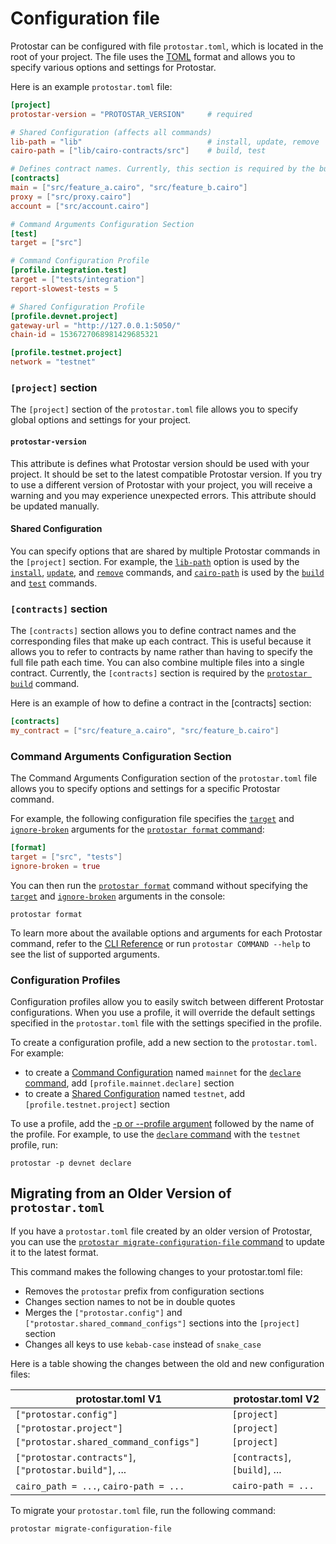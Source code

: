 # Configuration file
Protostar can be configured with file `protostar.toml`, which is located in the root of your project. The file uses the [TOML](https://toml.io/en/) format and allows you to specify various options and settings for Protostar.

Here is an example `protostar.toml` file:


```toml title="protostar.toml example"
[project]
protostar-version = "PROTOSTAR_VERSION"     # required

# Shared Configuration (affects all commands)
lib-path = "lib"                            # install, update, remove
cairo-path = ["lib/cairo-contracts/src"]    # build, test

# Defines contract names. Currently, this section is required by the build command.
[contracts]
main = ["src/feature_a.cairo", "src/feature_b.cairo"]   
proxy = ["src/proxy.cairo"]
account = ["src/account.cairo"]

# Command Arguments Configuration Section
[test]
target = ["src"]

# Command Configuration Profile
[profile.integration.test]
target = ["tests/integration"]
report-slowest-tests = 5

# Shared Configuration Profile
[profile.devnet.project]
gateway-url = "http://127.0.0.1:5050/"
chain-id = 1536727068981429685321

[profile.testnet.project]
network = "testnet"
```


### `[project]` section
The `[project]` section of the `protostar.toml` file allows you to specify global options and settings for your project.
#### `protostar-version`
This attribute is defines what Protostar version should be used with your project.
It should be set to the latest compatible Protostar version.
If you try to use a different version of Protostar with your project, you will receive a warning and you may experience unexpected errors.
This attribute should be updated manually.

#### Shared Configuration
You can specify options that are shared by multiple Protostar commands in the `[project]` section.
For example, the [`lib-path`](/docs/cli-reference#--lib-path-path) option is used by the [`install`](/docs/cli-reference#install), [`update`](/docs/cli-reference#update), and [`remove`](/docs/cli-reference#remove) commands, and [`cairo-path`](/docs/cli-reference#--cairo-path-path) is used by the [`build`](/docs/cli-reference#build) and [`test`](/docs/cli-reference#test) commands.

### `[contracts]` section
The `[contracts]` section allows you to define contract names and the corresponding files that make up each contract.
This is useful because it allows you to refer to contracts by name rather than having to specify the full file path each time.
You can also combine multiple files into a single contract.
Currently, the `[contracts]` section is required by the [`protostar build`](/docs/cli-reference#build) command.

Here is an example of how to define a contract in the [contracts] section:

```toml
[contracts]
my_contract = ["src/feature_a.cairo", "src/feature_b.cairo"]   
```

### Command Arguments Configuration Section
The Command Arguments Configuration section of the `protostar.toml` file allows you to specify options and settings for a specific Protostar command.

For example, the following configuration file specifies the [`target`](/docs/cli-reference#target-string) and [`ignore-broken`](/docs/cli-reference#--ignore-broken) arguments for the [`protostar format` command](/docs/cli-reference#format):

```toml title="Configuration File"
[format]
target = ["src", "tests"]
ignore-broken = true
```

You can then run the [`protostar format`](/docs/cli-reference#format) command without specifying the [`target`](/docs/cli-reference#target-string) and [`ignore-broken`](/docs/cli-reference#--ignore-broken) arguments in the console:

```console title="CLI"
protostar format
```

To learn more about the available options and arguments for each Protostar command, refer to the [CLI Reference](/docs/cli-reference) or run `protostar COMMAND --help` to see the list of supported arguments.

### Configuration Profiles
Configuration profiles allow you to easily switch between different Protostar configurations. 
When you use a profile, it will override the default settings specified in the `protostar.toml` file with the settings specified in the profile.

To create a configuration profile, add a new section to the `protostar.toml`. For example:
- to create a [Command Configuration](#command) named `mainnet` for the [`declare` command](/docs/cli-reference#declare), add `[profile.mainnet.declare]` section
- to create a [Shared Configuration](#shared-configuration) named `testnet`, add `[profile.testnet.project]` section

To use a profile, add the [-p or --profile argument](/docs/cli-reference#-p---profile-string) followed by the name of the profile.
For example, to use the [`declare` command](/docs/cli-reference#declare) with the `testnet` profile, run:
```console
protostar -p devnet declare
```


## Migrating from an Older Version of `protostar.toml`
If you have a `protostar.toml` file created by an older version of Protostar, you can use the [`protostar migrate-configuration-file` command](/docs/cli-reference#migrate-configuration-file) to update it to the latest format.

This command makes the following changes to your protostar.toml file:

- Removes the `protostar` prefix from configuration sections
- Changes section names to not be in double quotes
- Merges the `["protostar.config"]` and `["protostar.shared_command_configs"]` sections into the `[project]` section
- Changes all keys to use `kebab-case` instead of `snake_case`

Here is a table showing the changes between the old and new configuration files:

| protostar.toml V1                                     | protostar.toml V2             |
| ----------------------------------------------------- | ----------------------------- |
| `["protostar.config"]`                                | `[project]`                   |
| `["protostar.project"]`                               | `[project]`                   |
| `["protostar.shared_command_configs"]`                | `[project]`                   |
| `["protostar.contracts"]`, `["protostar.build"]`, ... | `[contracts]`, `[build]`, ... |
| `cairo_path = ...`, `cairo-path = ...`                | `cairo-path = ...`            |

To migrate your `protostar.toml` file, run the following command:

```console
protostar migrate-configuration-file
```
